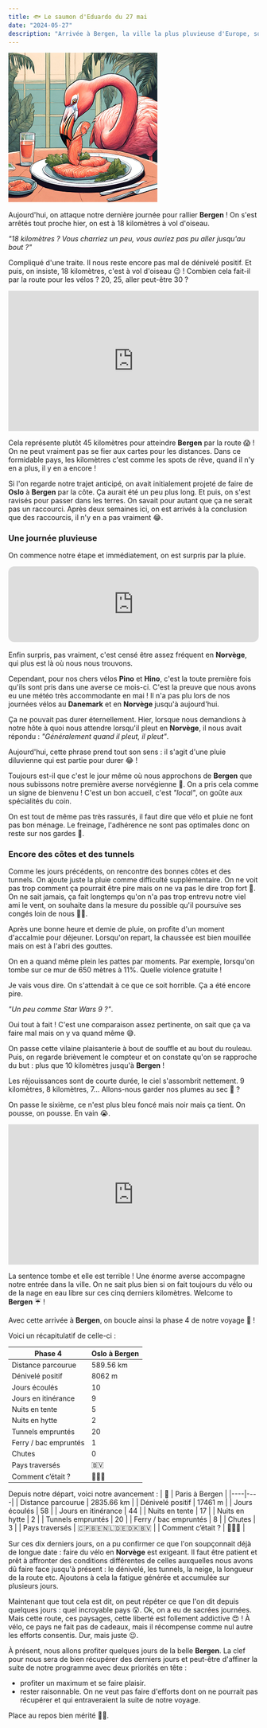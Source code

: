 ```yaml
---
title: 🐟 Le saumon d'Eduardo du 27 mai
date: "2024-05-27"
description: "Arrivée à Bergen, la ville la plus pluvieuse d'Europe, sous une averse monumentale !"
---
```


![Saumon d'Eduardo](../saumon_eduardo.png)

Aujourd'hui, on attaque notre dernière journée pour rallier **Bergen** ! On s'est arrêtés tout proche hier, on est à 18 kilomètres à vol d'oiseau.

*"18 kilomètres ? Vous charriez un peu, vous auriez pas pu aller jusqu'au bout ?"*

Compliqué d'une traite. Il nous reste encore pas mal de dénivelé positif. Et puis, on insiste, 18 kilomètres, c'est à vol d'oiseau 😉 ! Combien cela fait-il par la route pour les vélos ? 20, 25, aller peut-être 30 ? 

<div style="width: 100%; height: 0; position: relative; padding-bottom: 56%;"><iframe src="https://giphy.com/embed/i1wF8TI5nYnQlNqNL0" style="top: 0; left: 0; width: 100%; height: 100%; position: absolute; border: 0;" allowfullscreen scrolling="no" allow="encrypted-media;" class="giphy-embed"></iframe></div>

Cela représente plutôt 45 kilomètres pour atteindre **Bergen** par la route 😱 ! On ne peut vraiment pas se fier aux cartes pour les distances. Dans ce formidable pays, les kilomètres c'est comme les spots de rêve, quand il n'y en a plus, il y en a encore !

Si l'on regarde notre trajet anticipé, on avait initialement projeté de faire de **Oslo** à **Bergen** par la côte. Ça aurait été un peu plus long. Et puis, on s'est ravisés pour passer dans les terres. On savait pour autant que ça ne serait pas un raccourci. Après deux semaines ici, on est arrivés à la conclusion que des raccourcis, il n'y en a pas vraiment 😂. 

### Une journée pluvieuse
On commence notre étape et immédiatement, on est surpris par la pluie. 

<iframe style="border-radius:12px" src="https://open.spotify.com/embed/track/5fPB6l6H7Wlz2RmBY6KFAE?utm_source=generator" width="100%" height="152" frameBorder="0" allow="autoplay; clipboard-write; encrypted-media; picture-in-picture" loading="lazy"></iframe>

Enfin surpris, pas vraiment, c'est censé être assez fréquent en **Norvège**, qui plus est là où nous nous trouvons. 

Cependant, pour nos chers vélos **Pino** et **Hino**, c'est la toute première fois qu'ils sont pris dans une averse ce mois-ci. C'est la preuve que nous avons eu une météo très accommodante en mai ! Il n'a pas plu lors de nos journées vélos au **Danemark** et en **Norvège** jusqu'à aujourd'hui.

Ça ne pouvait pas durer éternellement. Hier, lorsque nous demandions à notre hôte à quoi nous attendre lorsqu'il pleut en **Norvège**, il nous avait répondu : *"Généralement quand il pleut, il pleut"*.

Aujourd'hui, cette phrase prend tout son sens : il s'agit d'une pluie diluvienne qui est partie pour durer 😂 !

Toujours est-il que c'est le jour même où nous approchons de **Bergen** que nous subissons notre première averse norvégienne 😬. On a pris cela comme un signe de bienvenu ! C'est un bon accueil, c'est *"local"*, on goûte aux spécialités du coin.

On est tout de même pas très rassurés, il faut dire que vélo et pluie ne font pas bon ménage. Le freinage, l'adhérence ne sont pas optimales donc on reste sur nos gardes 🫡.

### Encore des côtes et des tunnels
Comme les jours précédents, on rencontre des bonnes côtes et des tunnels. On ajoute juste la pluie comme difficulté supplémentaire. On ne voit pas trop comment ça pourrait être pire mais on ne va pas le dire trop fort 🤫. On ne sait jamais, ça fait longtemps qu'on n'a pas trop entrevu notre viel ami le vent, on souhaite dans la mesure du possible qu'il poursuive ses congés loin de nous 🙏🏼.

Après une bonne heure et demie de pluie, on profite d'un moment d'accalmie pour déjeuner. Lorsqu'on repart, la chaussée est bien mouillée mais on est à l'abri des gouttes.

On en a quand même plein les pattes par moments. Par exemple, lorsqu'on tombe sur ce mur de 650 mètres à 11%. Quelle violence gratuite !

Je vais vous dire. On s'attendait à ce que ce soit horrible. Ça a été encore pire.

*"Un peu comme Star Wars 9 ?"*. 

Oui tout à fait ! C'est une comparaison assez pertinente, on sait que ça va faire mal mais on y va quand même 😅.

On passe cette vilaine plaisanterie à bout de souffle et au bout du rouleau. Puis, on regarde brièvement le compteur et on constate qu'on se rapproche du but : plus que 10 kilomètres jusqu'à **Bergen** !

Les réjouissances sont de courte durée, le ciel s'assombrit nettement. 9 kilomètres, 8 kilomètres, 7... Allons-nous garder nos plumes au sec 🦩 ?

On passe le sixième, ce n'est plus bleu foncé mais noir mais ça tient. On pousse, on pousse. En vain 😭.

<div style="width: 100%; height: 0; position: relative; padding-bottom: 56%;"><iframe src="https://giphy.com/embed/24FIhRIK2c4uz5mxGS" style="top: 0; left: 0; width: 100%; height: 100%; position: absolute; border: 0;" allowfullscreen scrolling="no" allow="encrypted-media;" class="giphy-embed"></iframe></div>

La sentence tombe et elle est terrible ! Une énorme averse accompagne notre entrée dans la ville. On ne sait plus bien si on fait toujours du vélo ou de la nage en eau libre sur ces cinq derniers kilomètres. Welcome to **Bergen** ☔ !

Avec cette arrivée à **Bergen**, on boucle ainsi la phase 4 de notre voyage 🤩 !

Voici un récapitulatif de celle-ci :

| Phase 4 | Oslo à Bergen |
|----|----|
| Distance parcourue | 589.56 km  |
| Dénivelé positif | 8062 m  |
| Jours écoulés   |  10  |
| Jours en itinérance  |  9  |
| Nuits en tente  |  5 |
| Nuits en hytte  |  2  |
| Tunnels empruntés   | 20  |
| Ferry / bac empruntés  | 1  |
| Chutes   |  0  |
| Pays traversés  | 🇧🇻  |
| Comment c’était ?  | 🥰😍🤩   |

Depuis notre départ, voici notre avancement : 
| 🦩 | Paris à Bergen |
|----|----|
| Distance parcourue | 2835.66 km  |
| Dénivelé positif | 17461 m  |
| Jours écoulés   |  58  |
| Jours en itinérance  |  44 |
| Nuits en tente  |  17 |
| Nuits en hytte  |  2  |
| Tunnels empruntés   | 20  |
| Ferry / bac empruntés  | 8  |
| Chutes | 3 |
| Pays traversés  | 🇨🇵🇧🇪🇳🇱🇩🇪🇩🇰🇧🇻 |
| Comment c’était ?  | 🥰😍🤩   |

Sur ces dix derniers jours, on a pu confirmer ce que l'on soupçonnait déjà de longue date : faire du vélo en **Norvège** est exigeant. Il faut être patient et prêt à affronter des conditions différentes de celles auxquelles nous avons dû faire face jusqu'à présent : le dénivelé, les tunnels, la neige, la longueur de la route etc. Ajoutons à cela la fatigue générée et accumulée sur plusieurs jours.

Maintenant que tout cela est dit, on peut répéter ce que l'on dit depuis quelques jours : quel incroyable pays 😮. Ok, on a eu de sacrées journées. Mais cette route, ces paysages, cette liberté est follement addictive 😍 ! À vélo, ce pays ne fait pas de cadeaux, mais il récompense comme nul autre les efforts consentis. Dur, mais juste 😉.

À présent, nous allons profiter quelques jours de la belle **Bergen**. La clef pour nous sera de bien récupérer des derniers jours et peut-être d'affiner la suite de notre programme avec deux priorités en tête :
- profiter un maximum et se faire plaisir.
- rester raisonnable. On ne veut pas faire d'efforts dont on ne pourrait pas récupérer et qui entraveraient la suite de notre voyage.

Place au repos bien mérité 🦩😴.